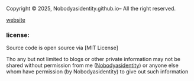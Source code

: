 Copyright © 2025, Nobodyasidentity.github.io– All the right reserved.

[website](https://nobodyasidentity.github.io/)
### license:
Source code is open source via [MIT License]

Tho any but not limited to blogs or other private information may not be shared without permission from me ([Nobodyasidentity](https://github.com/Nobodyasidentity)) or anyone else whom have permission (by Nobodyasidentity) to give out such information

